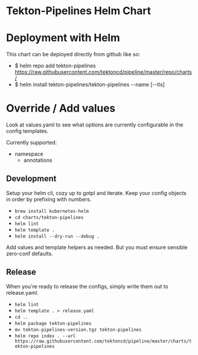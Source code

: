 # Tekton-Pipelines Helm Chart

# Deployment with Helm

This chart can be deployed directly from github like so:

- $ helm repo add tekton-pipelines https://raw.githubusercontent.com/tektoncd/pipeline/master/repo/charts/
- $ helm install tekton-pipelines/tekton-pipelines --name <my-release> [--tls]

# Override / Add values

Look at values.yaml to see what options are currently configurable in the config templates.

Currently supported:

- namespace
    - annotations

## Development

Setup your helm cli, cozy up to gotpl and iterate.  Keep your config objects in order by prefixing with numbers.

- `brew install kubernetes-helm`
- `cd charts/tekton-pipelines`
- `helm lint`
- `helm template .`
- `helm install --dry-run --debug .`

Add values and template helpers as needed.  But you must ensure sensible zero-conf defaults.

## Release

When you're ready to release the configs, simply write them out to release.yaml.

- `helm lint`
- `helm template . > release.yaml`
- `cd ..`
- `helm package tekton-pipelines`
- `mv tekton-pipelines-version.tgz tekton-pipelines`
- `helm repo index . --url https://raw.githubusercontent.com/tektoncd/pipeline/master/charts/tekton-pipelines`
